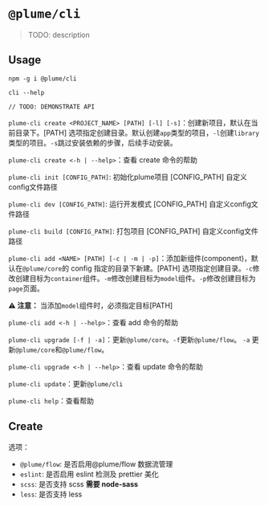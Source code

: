 # `@plume/cli`

> TODO: description

## Usage

```
npm -g i @plume/cli

cli --help

// TODO: DEMONSTRATE API
```

`plume-cli create <PROJECT_NAME> [PATH] [-l] [-s]`：创建新项目，默认在当前目录下。\[PATH\] 选项指定创建目录。默认创建`app`类型的项目，`-l`创建`library`类型的项目。`-s`跳过安装依赖的步骤，后续手动安装。

`plume-cli create <-h | --help>`：查看 create 命令的帮助

`plume-cli init [CONFIG_PATH]`: 初始化plume项目 \[CONFIG_PATH\] 自定义config文件路径

`plume-cli dev [CONFIG_PATH]`: 运行开发模式 \[CONFIG_PATH\] 自定义config文件路径

`plume-cli build [CONFIG_PATH]`: 打包项目 \[CONFIG_PATH\] 自定义config文件路径

`plume-cli add <NAME> [PATH] [-c | -m | -p]`：添加新组件(component)，默认在`@plume/core`的 config 指定的目录下新建。\[PATH\] 选项指定创建目录。`-c`修改创建目标为`container`组件。`-m`修改创建目标为`model`组件。`-p`修改创建目标为`page`页面。

**⚠️ 注意：** 当添加`model`组件时，必须指定目标\[PATH\]

`plume-cli add <-h | --help>`：查看 add 命令的帮助

`plume-cli upgrade [-f | -a]`：更新`@plume/core`。`-f`更新`@plume/flow`。 `-a` 更新`@plume/core`和`@plume/flow`。

`plume-cli upgrade <-h | --help>`：查看 update 命令的帮助

`plume-cli update`：更新`@plume/cli`

`plume-cli help`：查看帮助

## Create

选项：

- `@plume/flow`: 是否启用@plume/flow 数据流管理
- `eslint`: 是否启用 eslint 检测及 prettier 美化
- `scss`: 是否支持 scss **需要 node-sass**
- `less`: 是否支持 less
